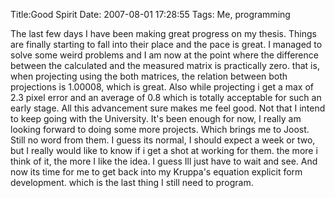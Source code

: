 Title:Good Spirit
Date: 2007-08-01 17:28:55
Tags: Me, programming

The last few days I have been making great progress on my thesis. Things are
finally starting to fall into their place and the pace is great. I managed to
solve some weird problems and I am now at the point where the difference
between the calculated and the measured matrix is practically zero. that is,
when projecting using the both matrices, the relation between both projections
is 1.00008, which is great. Also while projecting i get a max of 2.3 pixel
error and an average of 0.8 which is totally acceptable for such an early
stage. All this advancement sure makes me feel good. Not that I intend to keep
going with the University. It's been enough for now, I really am looking
forward to doing some more projects. Which brings me to Joost. Still no word
from them. I guess its normal, I should expect a week or two, but I really
would like to know if i get a shot at working for them. the more i think of
it, the more I like the idea. I guess Ill just have to wait and see. And now
its time for me to get back into my Kruppa's equation explicit form
development. which is the last thing I still need to program.

